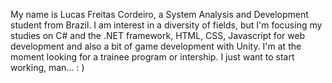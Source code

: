 My name is Lucas Freitas Cordeiro, a System Analysis and Development student from Brazil.
I am interest in a diversity of fields, but I'm focusing my studies on C# and the .NET framework, HTML, CSS, Javascript for web development and also a bit of game development with Unity.
I'm at the moment looking for a trainee program or intership. I just want to start working, man...   : )
